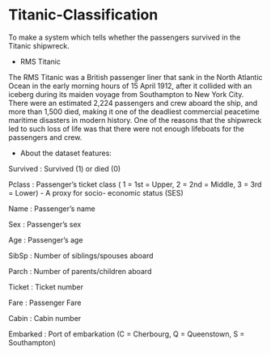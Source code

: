 # Titanic-Classification
To make a system which tells whether the passengers survived in the Titanic shipwreck.

* RMS Titanic

The RMS Titanic was a British passenger liner that sank in the North Atlantic Ocean in the early morning hours of 15 April 1912, after it collided with an iceberg during its maiden voyage from Southampton to New York City.
There were an estimated 2,224 passengers and crew aboard the ship, and more than 1,500 died, making it one of the deadliest commercial peacetime maritime disasters in modern history.
One of the reasons that the shipwreck led to such loss of life was that there were not enough lifeboats for the passengers and crew.

* About the dataset features: 

Survived : Survived (1) or died (0)

Pclass : Passenger’s ticket class ( 1 = 1st = Upper, 2 = 2nd = Middle, 3 = 3rd = Lower) - A proxy for socio- economic status (SES)

Name : Passenger’s name

Sex : Passenger’s sex

Age : Passenger’s age

SibSp : Number of siblings/spouses aboard

Parch : Number of parents/children aboard

Ticket : Ticket number

Fare : Passenger Fare

Cabin : Cabin number

Embarked : Port of embarkation (C = Cherbourg, Q = Queenstown, S = Southampton)
